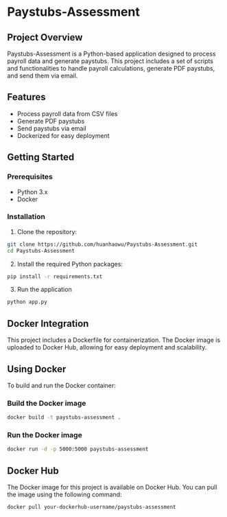 # Paystubs-Assessment

## Project Overview
Paystubs-Assessment is a Python-based application designed to process payroll data and generate paystubs. This project includes a set of scripts and functionalities to handle payroll calculations, generate PDF paystubs, and send them via email.

## Features
- Process payroll data from CSV files
- Generate PDF paystubs
- Send paystubs via email
- Dockerized for easy deployment

## Getting Started
### Prerequisites
- Python 3.x
- Docker

### Installation
1. Clone the repository:
```bash
git clone https://github.com/huanhaowu/Paystubs-Assessment.git
cd Paystubs-Assessment
```

2. Install the required Python packages:
```bash
pip install -r requirements.txt
```

3. Run  the application
```bash
python app.py
```

## Docker Integration
This project includes a Dockerfile for containerization. The Docker image is uploaded to Docker Hub, allowing for easy deployment and scalability.


## Using Docker

To build and run the Docker container:

### Build the Docker image

```bash
docker build -t paystubs-assessment .
```

### Run the Docker image
```bash
docker run -d -p 5000:5000 paystubs-assessment
```

## Docker Hub

The Docker image for this project is available on Docker Hub. You can pull the image using the following command:
```bash
docker pull your-dockerhub-username/paystubs-assessment
```
